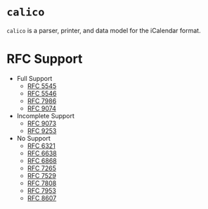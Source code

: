 # `calico`

`calico` is a parser, printer, and data model for the iCalendar format.

# RFC Support
- Full Support
    - [RFC 5545](https://www.rfc-editor.org/rfc/rfc5545)
    - [RFC 5546](https://www.rfc-editor.org/rfc/rfc5546)
    - [RFC 7986](https://www.rfc-editor.org/rfc/rfc7986)
    - [RFC 9074](https://www.rfc-editor.org/rfc/rfc9074)
- Incomplete Support
    - [RFC 9073](https://www.rfc-editor.org/rfc/rfc9073)
    - [RFC 9253](https://www.rfc-editor.org/rfc/rfc9253)
- No Support
    - [RFC 6321](https://www.rfc-editor.org/rfc/rfc6321)
    - [RFC 6638](https://www.rfc-editor.org/rfc/rfc6638)
    - [RFC 6868](https://www.rfc-editor.org/rfc/rfc6868)
    - [RFC 7265](https://www.rfc-editor.org/rfc/rfc7265)
    - [RFC 7529](https://www.rfc-editor.org/rfc/rfc7529)
    - [RFC 7808](https://www.rfc-editor.org/rfc/rfc7808)
    - [RFC 7953](https://www.rfc-editor.org/rfc/rfc7953)
    - [RFC 8607](https://www.rfc-editor.org/rfc/rfc8607)
